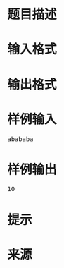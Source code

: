 

# 题目描述



# 输入格式



# 输出格式



# 样例输入


<pre>abababa</pre>

# 样例输出


<pre>10</pre>

# 提示



# 来源


<p>
<br/>
</p>
